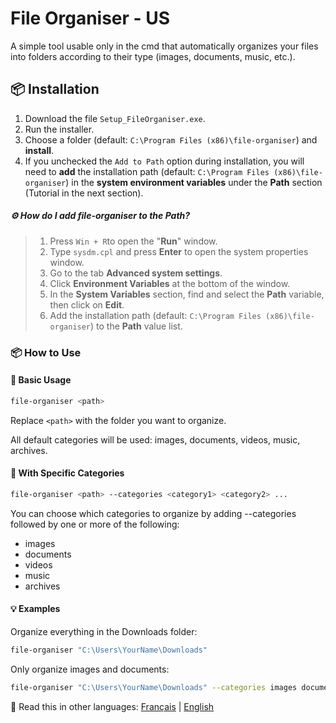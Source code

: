 # File Organiser - US

A simple tool usable only in the cmd that automatically organizes your files into folders according to their type (images, documents, music, etc.).

## 📦 Installation

1. Download the file `Setup_FileOrganiser.exe`.
2. Run the installer.
3. Choose a folder (default: `C:\Program Files (x86)\file-organiser`) and **install**.
4. If you unchecked the `Add to Path` option during installation, you will need to **add** the installation path (default: `C:\Program Files (x86)\file-organiser`) in the **system environment variables** under the **Path** section (Tutorial in the next section).

##### ⚙️ How do I add file-organiser to the Path?
> 1. Press `Win + R`to open the "**Run**" window.
> 2. Type `sysdm.cpl` and press **Enter** to open the system properties window.
> 3. Go to the tab **Advanced system settings**.
> 4. Click **Environment Variables** at the bottom of the window.
> 5. In the **System Variables** section, find and select the **Path** variable, then click on **Edit**.
> 6. Add the installation path (default: `C:\Program Files (x86)\file-organiser`) to the **Path** value list.

### 📦 How to Use

#### 🔹 Basic Usage

```bash
file-organiser <path>
```

Replace `<path>` with the folder you want to organize.

All default categories will be used: images, documents, videos, music, archives.

#### 🔹 With Specific Categories
```bash
file-organiser <path> --categories <category1> <category2> ...
```
You can choose which categories to organize by adding --categories followed by one or more of the following:
- images
- documents
- videos
- music
- archives

#### 💡 Examples
Organize everything in the Downloads folder:
```bash
file-organiser "C:\Users\YourName\Downloads"
```

Only organize images and documents:
```bash
file-organiser "C:\Users\YourName\Downloads" --categories images documents
```

📘 Read this in other languages: [Français](README.fr.md) | [English](README.md)
